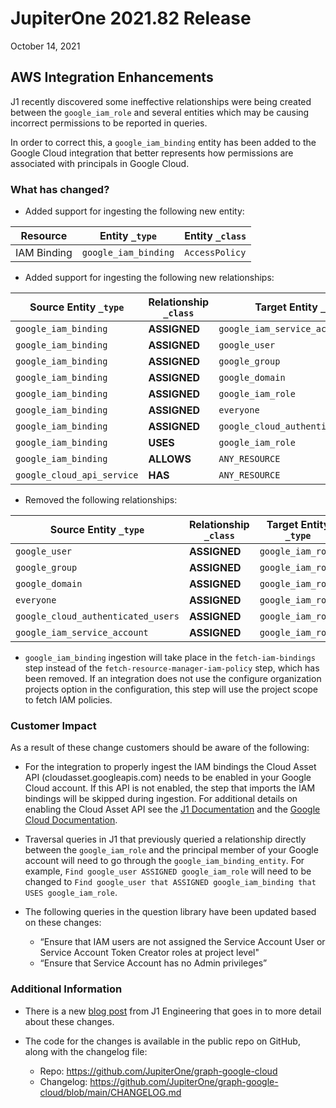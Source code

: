 
# JupiterOne 2021.82 Release

October 14, 2021

## AWS Integration Enhancements

J1 recently discovered some ineffective relationships were being created between the `google_iam_role` and several entities which may be causing incorrect permissions to be reported in queries.

In order to correct this, a `google_iam_binding` entity has been added to the Google Cloud integration that better represents how permissions are associated with principals in Google Cloud.

### What has changed?

- Added support for ingesting the following new entity:

| Resource           | Entity `_type`       | Entity `_class` |
| ------------------ | -------------------- | --------------- |
| IAM Binding        | `google_iam_binding` | `AccessPolicy` |

- Added support for ingesting the following new relationships:

| Source Entity `_type`      | Relationship `_class` | Target Entity `_type`               |
| -------------------------- | --------------------- | ----------------------------------- |
| `google_iam_binding`       | **ASSIGNED**          | `google_iam_service_account`        |
| `google_iam_binding`       | **ASSIGNED**          | `google_user`                       |
| `google_iam_binding`       | **ASSIGNED**          | `google_group`                      |
| `google_iam_binding`       | **ASSIGNED**          | `google_domain`                     |
| `google_iam_binding`       | **ASSIGNED**          | `google_iam_role`                   |
| `google_iam_binding`       | **ASSIGNED**          | `everyone`                          |
| `google_iam_binding`       | **ASSIGNED**          | `google_cloud_authenticated_users`  |
| `google_iam_binding`       | **USES**              | `google_iam_role`                   |
| `google_iam_binding`       | **ALLOWS**            | `ANY_RESOURCE`                      |
| `google_cloud_api_service` | **HAS**               | `ANY_RESOURCE`                      |

- Removed the following relationships:

| Source Entity `_type`              | Relationship `_class` | Target Entity `_type`  |
| ---------------------------------- | --------------------- | ---------------------- |
| `google_user`                      | **ASSIGNED**          | `google_iam_role`      |
| `google_group`                     | **ASSIGNED**          | `google_iam_role`      |
| `google_domain`                    | **ASSIGNED**          | `google_iam_role`      |
| `everyone`                         | **ASSIGNED**          | `google_iam_role`      |
| `google_cloud_authenticated_users` | **ASSIGNED**          | `google_iam_role`      |
| `google_iam_service_account`       | **ASSIGNED**          | `google_iam_role`      |

- `google_iam_binding` ingestion will take place in the `fetch-iam-bindings` step instead of the `fetch-resource-manager-iam-policy` step, which has been removed. If an integration does not use the configure organization projects option in the configuration, this step will use the project scope to fetch IAM policies.

### Customer Impact

As a result of these change customers should be aware of the following:

- For the integration to properly ingest the IAM bindings the Cloud Asset API (cloudasset.googleapis.com) needs to be enabled in your Google Cloud account.  If this API is not enabled, the step that imports the IAM bindings will be skipped during ingestion. For additional details on enabling the Cloud Asset API see the [J1 Documentation](https://github.com/JupiterOne/graph-google-cloud/blob/main/docs/jupiterone.md#in-google-cloud) and the [Google Cloud Documentation](https://console.cloud.google.com/apis/library/cloudasset.googleapis.com).

- Traversal queries in J1 that previously queried a relationship directly between the `google_iam_role` and the principal member of your Google account will need to go through the `google_iam_binding_entity`. For example, `Find google_user ASSIGNED google_iam_role` will need to be changed to `Find google_user that ASSIGNED google_iam_binding that USES google_iam_role`.

- The following queries in the question library have been updated based on these changes:
  - “Ensure that IAM users are not assigned the Service Account User or Service Account Token Creator roles at project level"
  - “Ensure that Service Account has no Admin privileges”

### Additional Information

- There is a new [blog post](https://try.jupiterone.com/blog/google-cloud-storage-access-analysis) from J1 Engineering that goes in to more detail about these changes.

- The code for the changes is available in the public repo on GitHub, along with the changelog file:
  - Repo: https://github.com/JupiterOne/graph-google-cloud
  - Changelog: https://github.com/JupiterOne/graph-google-cloud/blob/main/CHANGELOG.md